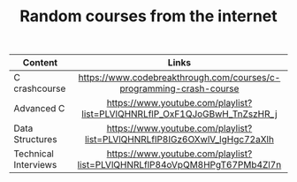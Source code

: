 <div align="center">

# Random courses from the internet

</br>

| Content              | Links                                                                         |
| -------------------- |:-----------------------------------------------------------------------------:|
| C crashcourse        | https://www.codebreakthrough.com/courses/c-programming-crash-course           |
| Advanced C           | https://www.youtube.com/playlist?list=PLVlQHNRLflP_OxF1QJoGBwH_TnZszHR_j      |
| Data Structures      | https://www.youtube.com/playlist?list=PLVlQHNRLflP8IGz6OXwlV_lgHgc72aXlh      |
| Technical Interviews | https://www.youtube.com/playlist?list=PLVlQHNRLflP84oVpQM8HPgT67PMb4Zl7n      |


</div>
